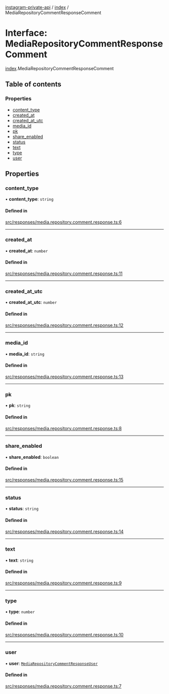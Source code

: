 [instagram-private-api](../../README.md) / [index](../../modules/index.md) / MediaRepositoryCommentResponseComment

# Interface: MediaRepositoryCommentResponseComment

[index](../../modules/index.md).MediaRepositoryCommentResponseComment

## Table of contents

### Properties

- [content\_type](MediaRepositoryCommentResponseComment.md#content_type)
- [created\_at](MediaRepositoryCommentResponseComment.md#created_at)
- [created\_at\_utc](MediaRepositoryCommentResponseComment.md#created_at_utc)
- [media\_id](MediaRepositoryCommentResponseComment.md#media_id)
- [pk](MediaRepositoryCommentResponseComment.md#pk)
- [share\_enabled](MediaRepositoryCommentResponseComment.md#share_enabled)
- [status](MediaRepositoryCommentResponseComment.md#status)
- [text](MediaRepositoryCommentResponseComment.md#text)
- [type](MediaRepositoryCommentResponseComment.md#type)
- [user](MediaRepositoryCommentResponseComment.md#user)

## Properties

### content\_type

• **content\_type**: `string`

#### Defined in

[src/responses/media.repository.comment.response.ts:6](https://github.com/Nerixyz/instagram-private-api/blob/0e0721c/src/responses/media.repository.comment.response.ts#L6)

___

### created\_at

• **created\_at**: `number`

#### Defined in

[src/responses/media.repository.comment.response.ts:11](https://github.com/Nerixyz/instagram-private-api/blob/0e0721c/src/responses/media.repository.comment.response.ts#L11)

___

### created\_at\_utc

• **created\_at\_utc**: `number`

#### Defined in

[src/responses/media.repository.comment.response.ts:12](https://github.com/Nerixyz/instagram-private-api/blob/0e0721c/src/responses/media.repository.comment.response.ts#L12)

___

### media\_id

• **media\_id**: `string`

#### Defined in

[src/responses/media.repository.comment.response.ts:13](https://github.com/Nerixyz/instagram-private-api/blob/0e0721c/src/responses/media.repository.comment.response.ts#L13)

___

### pk

• **pk**: `string`

#### Defined in

[src/responses/media.repository.comment.response.ts:8](https://github.com/Nerixyz/instagram-private-api/blob/0e0721c/src/responses/media.repository.comment.response.ts#L8)

___

### share\_enabled

• **share\_enabled**: `boolean`

#### Defined in

[src/responses/media.repository.comment.response.ts:15](https://github.com/Nerixyz/instagram-private-api/blob/0e0721c/src/responses/media.repository.comment.response.ts#L15)

___

### status

• **status**: `string`

#### Defined in

[src/responses/media.repository.comment.response.ts:14](https://github.com/Nerixyz/instagram-private-api/blob/0e0721c/src/responses/media.repository.comment.response.ts#L14)

___

### text

• **text**: `string`

#### Defined in

[src/responses/media.repository.comment.response.ts:9](https://github.com/Nerixyz/instagram-private-api/blob/0e0721c/src/responses/media.repository.comment.response.ts#L9)

___

### type

• **type**: `number`

#### Defined in

[src/responses/media.repository.comment.response.ts:10](https://github.com/Nerixyz/instagram-private-api/blob/0e0721c/src/responses/media.repository.comment.response.ts#L10)

___

### user

• **user**: [`MediaRepositoryCommentResponseUser`](MediaRepositoryCommentResponseUser.md)

#### Defined in

[src/responses/media.repository.comment.response.ts:7](https://github.com/Nerixyz/instagram-private-api/blob/0e0721c/src/responses/media.repository.comment.response.ts#L7)
